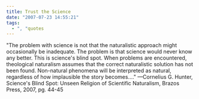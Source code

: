 ```yaml
---
title: Trust the Science
date: "2007-07-23 14:55:21"
tags:
  - ", "quotes
---
```

"The problem with science is not that the naturalistic approach might occasionally be inadequate. The problem is that science would never know any better. This is science's blind spot. When problems are encountered, theological naturalism assumes that the correct naturalistic solution has not been found. Non-natural phenomena will be interpreted as natural, regardless of how implausible the story becomes…." &mdash;Cornelius G. Hunter, Science's Blind Spot: Unseen Religion of Scientific Naturalism, Brazos Press, 2007, pg. 44-45

